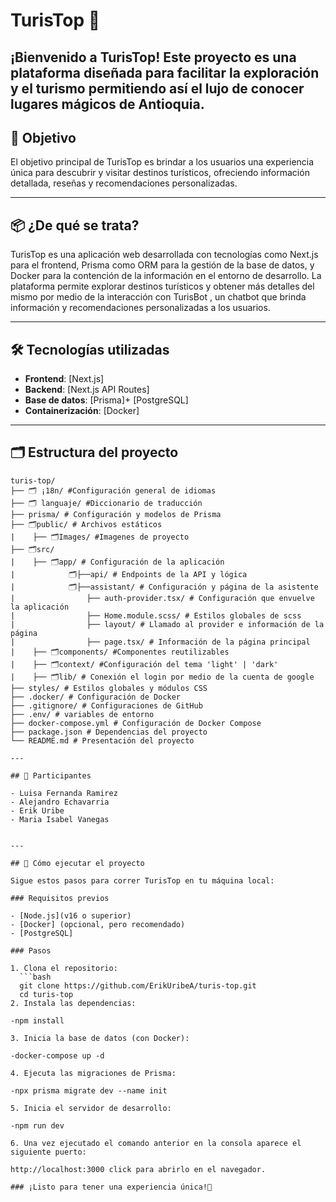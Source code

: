# TurisTop 🚀

¡Bienvenido a **TurisTop**! Este proyecto es una plataforma diseñada para facilitar la exploración y el turismo permitiendo así el lujo de conocer lugares mágicos de Antioquia.
---

## 🎯 Objetivo

El objetivo principal de TurisTop es brindar a los usuarios una experiencia única para descubrir y visitar destinos turísticos, ofreciendo información detallada, reseñas y recomendaciones personalizadas.

---

## 📦 ¿De qué se trata?

TurisTop es una aplicación web desarrollada con tecnologías como Next.js para el frontend, Prisma como ORM para la gestión de la base de datos, y Docker para la contención de la información en el entorno de desarrollo. La plataforma permite explorar destinos turísticos y obtener más detalles del mismo por medio de la interacción con TurisBot , un chatbot que brinda información y recomendaciones personalizadas a los usuarios.

---

## 🛠️ Tecnologías utilizadas

- **Frontend**: [Next.js]
- **Backend**: [Next.js API Routes]
- **Base de datos**: [Prisma]+ [PostgreSQL]
- **Containerización**: [Docker]

---

## 🗂️ Estructura del proyecto
 ```
turis-top/
├── 🗂️ ¡18n/ #Configuración general de idiomas
├── 🗂️ languaje/ #Diccionario de traducción
├── prisma/ # Configuración y modelos de Prisma
├── 🗂️public/ # Archivos estáticos 
|    ├── 🗂️Images/ #Imagenes de proyecto
├── 🗂️src/ 
|    ├── 🗂️app/ # Configuración de la aplicación
|            🗂️├──api/ # Endpoints de la API y lógica
|            🗂️├──assistant/ # Configuración y página de la asistente
|                ├── auth-provider.tsx/ # Configuración que envuelve la aplicación
|                ├── Home.module.scss/ # Estilos globales de scss
|                ├── layout/ # Llamado al provider e información de la página
|                ├── page.tsx/ # Información de la página principal
|    ├── 🗂️components/ #Componentes reutilizables
|    ├── 🗂️context/ #Configuración del tema 'light' | 'dark'
|    ├── 🗂️lib/ # Conexión el login por medio de la cuenta de google
├── styles/ # Estilos globales y módulos CSS
├── .docker/ # Configuración de Docker
├── .gitignore/ # Configuraciones de GitHub 
├── .env/ # variables de entorno
├── docker-compose.yml # Configuración de Docker Compose
├── package.json # Dependencias del proyecto
└── README.md # Presentación del proyecto

---

## 👥 Participantes

- Luisa Fernanda Ramirez
- Alejandro Echavarria 
- Erik Uribe
- Maria Isabel Vanegas


---

## 🚀 Cómo ejecutar el proyecto

Sigue estos pasos para correr TurisTop en tu máquina local:

### Requisitos previos

- [Node.js](v16 o superior)
- [Docker] (opcional, pero recomendado)
- [PostgreSQL]

### Pasos

1. Clona el repositorio:
   ```bash
   git clone https://github.com/ErikUribeA/turis-top.git
   cd turis-top
2. Instala las dependencias:

-npm install

3. Inicia la base de datos (con Docker):

-docker-compose up -d

4. Ejecuta las migraciones de Prisma:

-npx prisma migrate dev --name init

5. Inicia el servidor de desarrollo:

-npm run dev

6. Una vez ejecutado el comando anterior en la consola aparece el siguiente puerto: 

http://localhost:3000 click para abrirlo en el navegador.

### ¡Listo para tener una experiencia única!🚀

